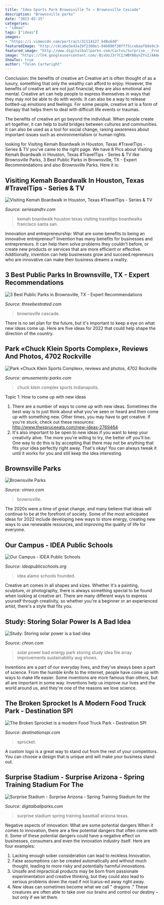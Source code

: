 ```yaml
---
title: "Idea Sports Park Brownsville Tx ~ Brownsville Cascade"
description: "Brownsville parks"
date: "2023-02-15"
categories:
- "ideas"
tags: ["ideas"]
images:
- "https://i.vimeocdn.com/portrait/31114127_640x640"
featuredImage: "http://c8ca6e5e43a19f2300e1-04b090f30fff5ccebaaf0de9c3c9c18a.r54.cf1.rackcdn.com/idea-alamo-school.png"
featured_image: "http://www.digitalballparks.com/Cactus/Surprise_-_From_1st_Dugout_Fx_V4T.jpg"
image: "https://lh4.googleusercontent.com/-BivUoJ3r7CI/WBYB8ynZYxI/AAAAAAAAbD4/OmFBJXL__l8cEQJDtXa-xnuM7z85RfrlwCLIB/photo.jpg"
ShowToc: true
author: "Talon Cartwright"
---
```



Conclusion: the benefits of creative art
Creative art is often thought of as a luxury, something that only the wealthy can afford to enjoy. However, the benefits of creative art are not just financial; they are also emotional and mental.
Creative art can help people to express themselves in ways that they may not be able to do with words. It can also be a way to release bottled-up emotions and feelings. For some people, creative art is a form of therapy that helps them to deal with difficult life events or traumas.

The benefits of creative art go beyond the individual. When people create art together, it can help to build bridges between cultures and communities. It can also be used as a tool for social change, raising awareness about important issues such as environmentalism or human rights.

	

		
looking for Visiting Kemah Boardwalk in Houston, Texas #TravelTips - Series &amp; TV you've came to the right page. We have 8 Pics about Visiting Kemah Boardwalk in Houston, Texas #TravelTips - Series &amp; TV like Brownsville Parks, 3 Best Public Parks in Brownsville, TX - Expert Recommendations and also Brownsville Parks. Here it is:
		
    
## Visiting Kemah Boardwalk In Houston, Texas #TravelTips - Series &amp; TV

<img loading=lazy src="http://seriesandtv.com/wp-content/uploads/2016/09/26473594915_2cf85bc7b9_z.jpg" onerror="this.onerror=null;this.src='https://tse4.mm.bing.net/th?id=OIP.-gCa3TDkAmzlAbQRwoFMLQHaFj&amp;pid=15.1';" alt="Visiting Kemah Boardwalk in Houston, Texas #TravelTips - Series &amp; TV">

_Source: seriesandtv.com_

>kemah boardwalk houston texas visiting traveltips boardwalks francisco santa san. 

	

Innovation and entrepreneurship: What are some benefits to being an innovative entrepreneur?
Invention has many benefits for businesses and entrepreneurs. It can help them solve problems they couldn’t before, or create new products or services that are more efficient or effective. Additionally, invention can help businesses grow and succeed.repreneurs who are innovative can make their business dreams a reality.

    
## 3 Best Public Parks In Brownsville, TX - Expert Recommendations

<img loading=lazy src="https://threebestrated.com/images/ErnestoGamezCascadePark-Brownsville-TX-2.jpeg" onerror="this.onerror=null;this.src='https://tse3.mm.bing.net/th?id=OIP.p4NwMmGCCZG1H4EPbjouMQAAAA&amp;pid=15.1';" alt="3 Best Public Parks in Brownsville, TX - Expert Recommendations">

_Source: threebestrated.com_

>brownsville cascade. 

	

There is no set plan for the future, but it's important to keep a eye on what new ideas come up. Here are five ideas for 2022 that could help shape the direction of the country.

    
## Park «Chuck Klein Sports Complex», Reviews And Photos, 4702 Rockville

<img loading=lazy src="https://lh4.googleusercontent.com/-BivUoJ3r7CI/WBYB8ynZYxI/AAAAAAAAbD4/OmFBJXL__l8cEQJDtXa-xnuM7z85RfrlwCLIB/photo.jpg" onerror="this.onerror=null;this.src='https://tse1.mm.bing.net/th?id=OIP.GZ08nDTGKq1thGoXX9QnSAAAAA&amp;pid=15.1';" alt="Park «Chuck Klein Sports Complex», reviews and photos, 4702 Rockville">

_Source: amusements-parks.com_

>chuck klein complex sports indianapolis. 

	

Topic 1: How to come up with new ideas
1. There are a number of ways to come up with new ideas. Sometimes the best way is to just think about what you've seen or heard and then come up with something new. Other times, you may have to get creative. If you're stuck, check out these resources: http://www.thespruceeats.com/new-ideas-2769464
2. It's also important to be open to new ideas if you want to keep your creativity alive. The more you're willing to try, the better off you'll be. One way to do this is by accepting that there may not be anything that fits your idea perfectly right away. That's okay! You can always tweak it until it works for you and still keep the idea interesting.


    
## Brownsville Parks

<img loading=lazy src="https://i.vimeocdn.com/portrait/31114127_640x640" onerror="this.onerror=null;this.src='https://tse3.mm.bing.net/th?id=OIP.tnK60l8JqDNgiYGPOizyBwHaHa&amp;pid=15.1';" alt="Brownsville Parks">

_Source: vimeo.com_

>brownsville. 

	

The 2020s were a time of great change, and many believe that ideas will continue to be at the forefront of society. Some of the most anticipated ideas for 2022 include developing new ways to store energy, creating new ways to use renewable resources, and improving the quality of life for everyone.

    
## Our Campus - IDEA Public Schools

<img loading=lazy src="http://c8ca6e5e43a19f2300e1-04b090f30fff5ccebaaf0de9c3c9c18a.r54.cf1.rackcdn.com/idea-alamo-school.png" onerror="this.onerror=null;this.src='https://tse3.mm.bing.net/th?id=OIP.-gSAcbDuBoGVKzJw-kqCcAHaE8&amp;pid=15.1';" alt="Our Campus - IDEA Public Schools">

_Source: ideapublicschools.org_

>idea alamo schools founded. 

	

Creative art comes in all shapes and sizes. Whether it's a painting, sculpture, or photography, there is always something special to be found when looking at creative art. There are many different ways to express yourself through creativity, so whether you're a beginner or an experienced artist, there's a style that fits you.

    
## Study: Storing Solar Power Is A Bad Idea

<img loading=lazy src="https://s.hdnux.com/photos/56/60/24/12256562/3/rawImage.jpg" onerror="this.onerror=null;this.src='https://tse3.mm.bing.net/th?id=OIP.QTzQ-G8ppp4ODwkDeLdcmQHaE7&amp;pid=15.1';" alt="Study: Storing solar power is a bad idea">

_Source: chron.com_

>solar power bad energy park storing study idea file array improvements sustainability aug shows. 

	

Inventions are a part of our everyday lives, and they've always been a part of science. From the humble knife to the internet, people have come up with ways to make life easier. Some inventions are more famous than others, but all are important in some way. Inventions help us improve our lives and the world around us, and they're one of the reasons we love science.

    
## The Broken Sprocket Is A Modern Food Truck Park - Destination SPI

<img loading=lazy src="https://destinationspi.com/wp-content/uploads/159108715_2915636858720354_3660801939546611125_o.jpg" onerror="this.onerror=null;this.src='https://tse4.mm.bing.net/th?id=OIP.2FFb1cf7E32vPIVdFpzAoAHaHa&amp;pid=15.1';" alt="The Broken Sprocket is a modern Food Truck Park - Destination SPI">

_Source: destinationspi.com_

>sprocket. 

	

A custom logo is a great way to stand out from the rest of your competitors. You can choose a design that is unique and will make your business stand out.

    
## Surprise Stadium - Surprise Arizona - Spring Training Stadium For The

<img loading=lazy src="http://www.digitalballparks.com/Cactus/Surprise_-_From_1st_Dugout_Fx_V4T.jpg" onerror="this.onerror=null;this.src='https://tse2.mm.bing.net/th?id=OIP.L-9FZF7l72u8c1OaQr5_tAHaE3&amp;pid=15.1';" alt="Surprise Stadium - Surprise Arizona - Spring Training Stadium for the">

_Source: digitalballparks.com_

>surprise stadium spring training baseball arizona texas. 

	

Negative aspects of innovation: What are some potential dangers
When it comes to innovation, there are a few potential dangers that often come with it. Some of these potential dangers could have a negative effect on businesses, consumers and even the innovation industry itself. Here are four examples:
1. Lacking enough sober consideration can lead to reckless Innovation.
2. False assumptions can be created automatically and without much thought, leading to more risky and potentially harmful innovations.
3. Unsafe and impractical products may be born from passionate experimentation and creative thinking, but they could also lead to serious problems down the road if not Icarus-ed away right away. 
4. New ideas can sometimes become what we call " dragons ." These creatures are often able to take over our brains and control our destiny – but only if we let them.

